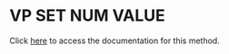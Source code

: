 <!---->
# VP SET NUM VALUE

Click [here](https://developer.4d.com/docs/ViewPro/method-list#vp-set-num-value) to access the documentation for this method.

